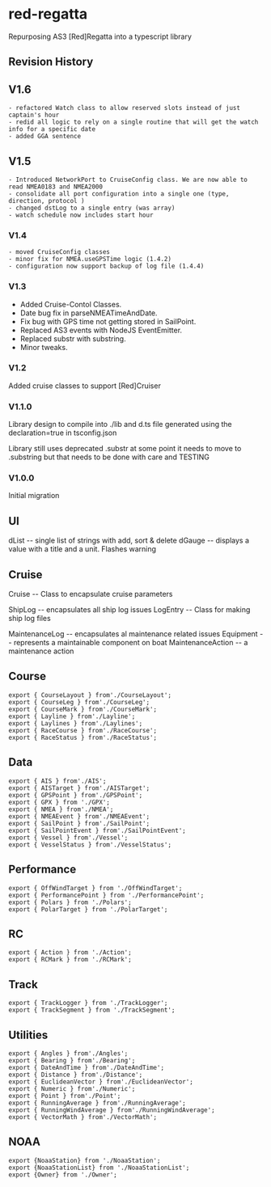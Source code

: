 # red-regatta

Repurposing AS3 [Red]Regatta into a typescript library

## Revision History

## V1.6
    - refactored Watch class to allow reserved slots instead of just captain's hour
    - redid all logic to rely on a single routine that will get the watch info for a specific date
    - added GGA sentence 

## V1.5
    - Introduced NetworkPort to CruiseConfig class. We are now able to read NMEA0183 and NMEA2000
    - consolidate all port configuration into a single one (type, direction, protocol )
    - changed dstLog to a single entry (was array)
    - watch schedule now includes start hour

### V1.4

    - moved CruiseConfig classes
    - minor fix for NMEA.useGPSTime logic (1.4.2)
    - configuration now support backup of log file (1.4.4)

### V1.3

- Added Cruise-Contol Classes. 
- Date bug fix in parseNMEATimeAndDate. 
- Fix bug with GPS time not getting stored in SailPoint. 
- Replaced AS3 events with NodeJS EventEmitter. 
- Replaced substr with substring. 
- Minor tweaks.

### V1.2

Added cruise classes to support [Red]Cruiser


### V1.1.0

Library design to compile into ./lib and d.ts file generated using the declaration=true in tsconfig.json

Library still uses deprecated .substr at some point it needs to move to .substring but that needs to be done with care and TESTING

### V1.0.0
Initial migration

## UI

dList -- single list of strings with add, sort & delete
dGauge -- displays a value with a title and a unit. Flashes warning

## Cruise
Cruise -- Class to encapsulate cruise parameters

ShipLog -- encapsulates all ship log issues
LogEntry -- Class for making ship log files

MaintenanceLog -- encapsulates al maintenance related issues
Equipment -- represents a maintainable component on boat
MaintenanceAction -- a maintenance action

## Course

```
export { CourseLayout } from'./CourseLayout';
export { CourseLeg } from'./CourseLeg';
export { CourseMark } from'./CourseMark';
export { Layline } from'./Layline';
export { Laylines } from'./Laylines';
export { RaceCourse } from'./RaceCourse';
export { RaceStatus } from'./RaceStatus';
```

## Data
```
export { AIS } from'./AIS';
export { AISTarget } from'./AISTarget';
export { GPSPoint } from'./GPSPoint';
export { GPX } from './GPX';
export { NMEA } from'./NMEA';
export { NMEAEvent } from'./NMEAEvent';
export { SailPoint } from'./SailPoint';
export { SailPointEvent } from'./SailPointEvent';
export { Vessel } from'./Vessel';
export { VesselStatus } from'./VesselStatus';
```

## Performance
```
export { OffWindTarget } from './OffWindTarget';
export { PerformancePoint } from './PerformancePoint';
export { Polars } from './Polars';
export { PolarTarget } from './PolarTarget';
```

## RC
```
export { Action } from './Action';
export { RCMark } from './RCMark';
```

## Track
```
export { TrackLogger } from './TrackLogger';
export { TrackSegment } from './TrackSegment';
```

## Utilities
```
export { Angles } from'./Angles';
export { Bearing } from'./Bearing';
export { DateAndTime } from'./DateAndTime';
export { Distance } from'./Distance';
export { EuclideanVector } from'./EuclideanVector';
export { Numeric } from'./Numeric';
export { Point } from'./Point';
export { RunningAverage } from'./RunningAverage';
export { RunningWindAverage } from'./RunningWindAverage';
export { VectorMath } from'./VectorMath';
```

## NOAA

```
export {NoaaStation} from './NoaaStation';
export {NoaaStationList} from './NoaaStationList';
export {Owner} from './Owner';

```